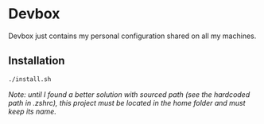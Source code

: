 # Devbox

Devbox just contains my personal configuration shared on all my machines.

## Installation

```sh
./install.sh
```

*Note: until I found a better solution with sourced path (see the hardcoded path in .zshrc), this project must be located in the home folder and must keep its name.*